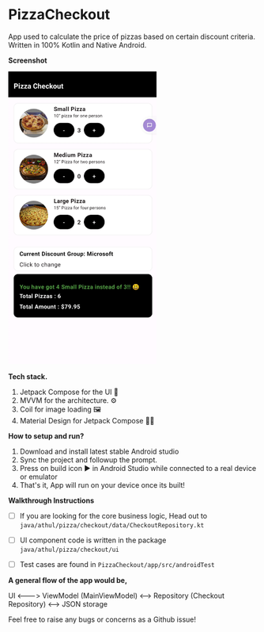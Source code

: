 # PizzaCheckout

App used to calculate the price of pizzas based on certain discount criteria. Written in 100% Kotlin and Native Android.

**Screenshot**
<div>
<img src="https://raw.githubusercontent.com/athulantonynp/PizzaCheckout/main/screenshots/Screenshot%202023-10-07%20at%204.37.56%20PM.png" width="300px" />
</div>

**Tech stack.**
1. Jetpack Compose for the UI 📱
2. MVVM for the architecture. ⚙️
3. Coil for image loading 🖼️
4. Material Design for Jetpack Compose 👩‍🎨

**How to setup and run?**
1. Download and install latest stable Android studio
2. Sync the project and followup the prompt.
3. Press on build icon ▶️ in Android Studio while connected to a real device or emulator
4. That's it, App will run on your device once its built!


**Walkthrough Instructions**
- [ ]  If you are looking for the core business logic, Head out to `java/athul/pizza/checkout/data/CheckoutRepository.kt`
- [ ] UI component code is written in the package `java/athul/pizza/checkout/ui`
- [ ]  Test cases are found in `PizzaCheckout/app/src/androidTest`


**A general flow of the app would be,**

UI <---> ViewModel (MainViewModel) <--> Repository (Checkout Repository) <--> JSON storage

Feel free to raise any bugs or concerns as a Github issue!